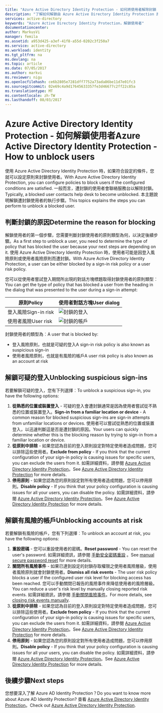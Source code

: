 ```yaml
---
title: "Azure Active Directory Identity Protection - 如何將使用者解除封鎖 | Microsoft Docs"
description: "了解如何解鎖由 Azure Active Directory Identity Protection 原則所封鎖的使用者。"
services: active-directory
keywords: "Azure Active Directory Identity Protection，解鎖使用者"
documentationcenter: 
author: MarkusVi
manager: femila
ms.assetid: a953d425-a3ef-41f8-a55d-0202c3f250a7
ms.service: active-directory
ms.workload: identity
ms.tgt_pltfrm: na
ms.devlang: na
ms.topic: article
ms.date: 07/05/2017
ms.author: markvi
ms.reviewer: nigu
ms.openlocfilehash: ce6b2805e7281dff7752a73ada86be11d7e01fc3
ms.sourcegitcommit: 02e69c4a9d17645633357fe3d46677c2ff22c85a
ms.translationtype: MT
ms.contentlocale: zh-TW
ms.lasthandoff: 08/03/2017
---
```

# <a name="azure-active-directory-identity-protection---how-to-unblock-users"></a><span data-ttu-id="33418-104">Azure Active Directory Identity Protection - 如何解鎖使用者</span><span class="sxs-lookup"><span data-stu-id="33418-104">Azure Active Directory Identity Protection - How to unblock users</span></span>
<span data-ttu-id="33418-105">使用 Azure Active Directory Identity Protection 時，如果符合設定的條件，您就可以設定原則來封鎖使用者。</span><span class="sxs-lookup"><span data-stu-id="33418-105">With Azure Active Directory Identity Protection, you can configure policies to block users if the configured conditions are satisfied.</span></span> <span data-ttu-id="33418-106">一般而言，遭封鎖的使用者會聯絡服務台以解除封鎖。</span><span class="sxs-lookup"><span data-stu-id="33418-106">Typically, a blocked user contacts help desk to become unblocked.</span></span> <span data-ttu-id="33418-107">本主題說明解鎖遭封鎖使用者的執行步驟。</span><span class="sxs-lookup"><span data-stu-id="33418-107">This topics explains the steps you can perform to unblock a blocked user.</span></span>

## <a name="determine-the-reason-for-blocking"></a><span data-ttu-id="33418-108">判斷封鎖的原因</span><span class="sxs-lookup"><span data-stu-id="33418-108">Determine the reason for blocking</span></span>
<span data-ttu-id="33418-109">解鎖使用者的第一個步驟，您需要判斷封鎖使用者的原則類型為何，以決定後續步驟。</span><span class="sxs-lookup"><span data-stu-id="33418-109">As a first step to unblock a user, you need to determine the type of policy that has blocked the user because your next steps are depending on it.</span></span>
<span data-ttu-id="33418-110">使用 Azure Active Directory Identity Protection 時，使用者可能是因登入風險原則或使用者風險原則而遭封鎖。</span><span class="sxs-lookup"><span data-stu-id="33418-110">With Azure Active Directory Identity Protection, a user can be either blocked by a sign-in risk policy or a user risk policy.</span></span>

<span data-ttu-id="33418-111">您可以從使用者嘗試登入期間所出現的對話方塊標題取得封鎖使用者的原則類型︰</span><span class="sxs-lookup"><span data-stu-id="33418-111">You can get the type of policy that has blocked a user from the heading in the dialog that was presented to the user during a sign-in attempt:</span></span>

| <span data-ttu-id="33418-112">原則</span><span class="sxs-lookup"><span data-stu-id="33418-112">Policy</span></span> | <span data-ttu-id="33418-113">使用者對話方塊</span><span class="sxs-lookup"><span data-stu-id="33418-113">User dialog</span></span> |
| --- | --- |
| <span data-ttu-id="33418-114">登入風險</span><span class="sxs-lookup"><span data-stu-id="33418-114">Sign-in risk</span></span> |![封鎖的登入](./media/active-directory-identityprotection-unblock-howto/02.png) |
| <span data-ttu-id="33418-116">使用者風險</span><span class="sxs-lookup"><span data-stu-id="33418-116">User risk</span></span> |![封鎖的帳戶](./media/active-directory-identityprotection-unblock-howto/104.png) |

<span data-ttu-id="33418-118">封鎖使用者的類型為︰</span><span class="sxs-lookup"><span data-stu-id="33418-118">A user that is blocked by:</span></span>

* <span data-ttu-id="33418-119">登入風險原則，也就是可疑的登入</span><span class="sxs-lookup"><span data-stu-id="33418-119">A sign-in risk policy is also known as suspicious sign-in</span></span>
* <span data-ttu-id="33418-120">使用者風險原則，也就是有風險的帳戶</span><span class="sxs-lookup"><span data-stu-id="33418-120">A user risk policy is also known as an account at risk</span></span>

## <a name="unblocking-suspicious-sign-ins"></a><span data-ttu-id="33418-121">解鎖可疑的登入</span><span class="sxs-lookup"><span data-stu-id="33418-121">Unblocking suspicious sign-ins</span></span>
<span data-ttu-id="33418-122">若要解鎖可疑的登入，您有下列選擇︰</span><span class="sxs-lookup"><span data-stu-id="33418-122">To unblock a suspicious sign-in, you have the following options:</span></span>

1. <span data-ttu-id="33418-123">**從熟悉的位置或裝置登入** - 可疑的登入會遭封鎖通常是因為使用者嘗試從不熟悉的位置或裝置登入。</span><span class="sxs-lookup"><span data-stu-id="33418-123">**Sign-in from a familiar location or device** - A common reason for blocked suspicious sign-ins are sign-in attempts from unfamiliar locations or devices.</span></span> <span data-ttu-id="33418-124">使用者可以嘗試從熟悉的位置或裝置登入，以迅速判斷這是否是遭封鎖的原因。</span><span class="sxs-lookup"><span data-stu-id="33418-124">Your users can quickly determine whether this is the blocking reason by trying to sign-in from a familiar location or device.</span></span>
2. <span data-ttu-id="33418-125">**從原則中排除** - 如果您認為目前的登入原則設定對特定使用者造成問題，您可以排除這些使用者。</span><span class="sxs-lookup"><span data-stu-id="33418-125">**Exclude from policy** - If you think that the current configuration of your sign-in policy is causing issues for specific users, you can exclude the users from it.</span></span> <span data-ttu-id="33418-126">如需詳細資料，請參閱 [Azure Active Directory Identity Protection](active-directory-identityprotection.md)。</span><span class="sxs-lookup"><span data-stu-id="33418-126">See [Azure Active Directory Identity Protection](active-directory-identityprotection.md) for more details.</span></span>
3. <span data-ttu-id="33418-127">**停用原則** - 如果您認為您的原則設定對所有使用者造成問題，您可以停用原則。</span><span class="sxs-lookup"><span data-stu-id="33418-127">**Disable policy** - If you think that your policy configuration is causing issues for all your users, you can disable the policy.</span></span> <span data-ttu-id="33418-128">如需詳細資料，請參閱 [Azure Active Directory Identity Protection](active-directory-identityprotection.md)。</span><span class="sxs-lookup"><span data-stu-id="33418-128">See [Azure Active Directory Identity Protection](active-directory-identityprotection.md) for more details.</span></span>

## <a name="unblocking-accounts-at-risk"></a><span data-ttu-id="33418-129">解鎖有風險的帳戶</span><span class="sxs-lookup"><span data-stu-id="33418-129">Unblocking accounts at risk</span></span>
<span data-ttu-id="33418-130">若要解鎖有風險的帳戶，您有下列選擇︰</span><span class="sxs-lookup"><span data-stu-id="33418-130">To unblock an account at risk, you have the following options:</span></span>

1. <span data-ttu-id="33418-131">**重設密碼** - 您可以重設使用者的密碼。</span><span class="sxs-lookup"><span data-stu-id="33418-131">**Reset password** - You can reset the user's password.</span></span> <span data-ttu-id="33418-132">如需詳細資訊，請參閱 [手動安全密碼重設](active-directory-identityprotection.md#manual-secure-password-reset) 。</span><span class="sxs-lookup"><span data-stu-id="33418-132">See [manual secure password reset](active-directory-identityprotection.md#manual-secure-password-reset) for more details.</span></span>
2. <span data-ttu-id="33418-133">**關閉所有風險事件** - 如果已達到設定的封鎖存取權限之使用者風險層級，使用者風險原則就會封鎖使用者。</span><span class="sxs-lookup"><span data-stu-id="33418-133">**Dismiss all risk events** - The user risk policy blocks a user if the configured user risk level for blocking access has been reached.</span></span> <span data-ttu-id="33418-134">您可以手動關閉已報告的風險事件來降低使用者的風險層級。</span><span class="sxs-lookup"><span data-stu-id="33418-134">You can reduce a user's risk level by manually closing reported risk events.</span></span> <span data-ttu-id="33418-135">如需詳細資訊，請參閱 [手動關閉風險事件](active-directory-identityprotection.md#closing-risk-events-manually)。</span><span class="sxs-lookup"><span data-stu-id="33418-135">For more details, see [closing risk events manually](active-directory-identityprotection.md#closing-risk-events-manually).</span></span>
3. <span data-ttu-id="33418-136">**從原則中排除** - 如果您認為目前的登入原則設定對特定使用者造成問題，您可以排除這些使用者。</span><span class="sxs-lookup"><span data-stu-id="33418-136">**Exclude from policy** - If you think that the current configuration of your sign-in policy is causing issues for specific users, you can exclude the users from it.</span></span> <span data-ttu-id="33418-137">如需詳細資料，請參閱 [Azure Active Directory Identity Protection](active-directory-identityprotection.md)。</span><span class="sxs-lookup"><span data-stu-id="33418-137">See [Azure Active Directory Identity Protection](active-directory-identityprotection.md) for more details.</span></span>
4. <span data-ttu-id="33418-138">**停用原則** - 如果您認為您的原則設定對所有使用者造成問題，您可以停用原則。</span><span class="sxs-lookup"><span data-stu-id="33418-138">**Disable policy** - If you think that your policy configuration is causing issues for all your users, you can disable the policy.</span></span> <span data-ttu-id="33418-139">如需詳細資料，請參閱 [Azure Active Directory Identity Protection](active-directory-identityprotection.md)。</span><span class="sxs-lookup"><span data-stu-id="33418-139">See [Azure Active Directory Identity Protection](active-directory-identityprotection.md) for more details.</span></span>

## <a name="next-steps"></a><span data-ttu-id="33418-140">後續步驟</span><span class="sxs-lookup"><span data-stu-id="33418-140">Next steps</span></span>
 <span data-ttu-id="33418-141">您想要深入了解 Azure AD Identity Protection？</span><span class="sxs-lookup"><span data-stu-id="33418-141">Do you want to know more about Azure AD Identity Protection?</span></span> <span data-ttu-id="33418-142">查看 [Azure Active Directory Identity Protection](active-directory-identityprotection.md)。</span><span class="sxs-lookup"><span data-stu-id="33418-142">Check out [Azure Active Directory Identity Protection](active-directory-identityprotection.md).</span></span>
